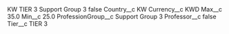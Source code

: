 <?xml version="1.0" encoding="UTF-8"?>
<CustomMetadata xmlns="http://soap.sforce.com/2006/04/metadata" xmlns:xsi="http://www.w3.org/2001/XMLSchema-instance" xmlns:xsd="http://www.w3.org/2001/XMLSchema">
    <label>KW TIER 3 Support Group 3</label>
    <protected>false</protected>
    <values>
        <field>Country__c</field>
        <value xsi:type="xsd:string">KW</value>
    </values>
    <values>
        <field>Currency__c</field>
        <value xsi:type="xsd:string">KWD</value>
    </values>
    <values>
        <field>Max__c</field>
        <value xsi:type="xsd:double">35.0</value>
    </values>
    <values>
        <field>Min__c</field>
        <value xsi:type="xsd:double">25.0</value>
    </values>
    <values>
        <field>ProfessionGroup__c</field>
        <value xsi:type="xsd:string">Support Group 3</value>
    </values>
    <values>
        <field>Professor__c</field>
        <value xsi:type="xsd:boolean">false</value>
    </values>
    <values>
        <field>Tier__c</field>
        <value xsi:type="xsd:string">TIER 3</value>
    </values>
</CustomMetadata>
